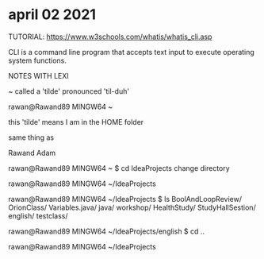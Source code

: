 # april 02 2021


TUTORIAL: https://www.w3schools.com/whatis/whatis_cli.asp


CLI is a command line program that accepts text input to execute operating system functions.


NOTES WITH LEXI

~ called a 'tilde' pronounced 'til-duh'

rawan@Rawand89 MINGW64 ~

this 'tilde' means I am in the HOME folder

same thing as

Rawand Adam

rawan@Rawand89 MINGW64 ~
$ cd IdeaProjects
change directory 


rawan@Rawand89 MINGW64 ~/IdeaProjects

rawan@Rawand89 MINGW64 ~/IdeaProjects
$ ls
BoolAndLoopReview/  OrionClass/        Variables.java/  java/       workshop/
HealthStudy/        StudyHallSestion/  english/         testclass/


rawan@Rawand89 MINGW64 ~/IdeaProjects/english
$ cd ..

rawan@Rawand89 MINGW64 ~/IdeaProjects
